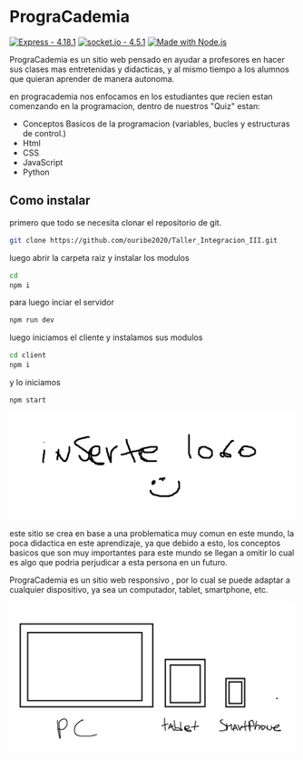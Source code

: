 # PrograCademia
[![Express - 4.18.1](https://img.shields.io/badge/Express-4.18.1-2ea44f)](https://)
[![socket.io - 4.5.1](https://img.shields.io/badge/socket.io-4.5.1-2ea44f)](https://)
[![Made with Node.js](https://img.shields.io/badge/Node.js-16.17.0-blue?logo=node.js&logoColor=white)](https://nodejs.org "Go to Node.js homepage")

PrograCademia es un sitio web pensado en ayudar a profesores en hacer sus clases mas entretenidas y didacticas, y al mismo tiempo a los alumnos que quieran aprender de manera autonoma.

en progracademia nos enfocamos en los estudiantes que recien estan comenzando en la programacion, dentro de nuestros "Quiz" estan:

- Conceptos Basicos de la programacion (variables, bucles y estructuras de control.)
- Html
- CSS
- JavaScript
- Python

## Como instalar

primero que todo se necesita clonar el repositorio de git.

```bash
git clone https://github.com/ouribe2020/Taller_Integracion_III.git
```

luego abrir la carpeta raiz y instalar los modulos

```bash
cd 
npm i
```
para luego inciar el servidor

```bash
npm run dev
```
luego iniciamos el cliente y instalamos sus modulos
```bash
cd client
npm i
```
y lo iniciamos
```bash
npm start
```




![](Utils/logo.png)

este sitio se crea en base a una problematica muy comun en este mundo, la poca didactica en este aprendizaje, ya que debido a esto, los conceptos basicos que son muy importantes para este mundo se llegan a omitir lo cual es algo que podria perjudicar a esta persona en un futuro.

PrograCademia es un sitio web responsivo , por lo cual se puede adaptar a cualquier dispositivo, ya sea un computador, tablet, smartphone, etc.





![](Utils/dibujo1.png)